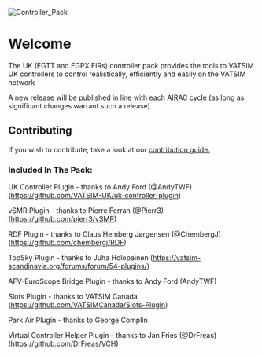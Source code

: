 ![Controller_Pack](https://github.com/kye-taylor/uk-controller-pack/assets/46931474/7c2daddf-118e-4601-bacc-78c25ca4a748)


# Welcome
The UK (EGTT and EGPX FIRs) controller pack provides the tools to VATSIM UK controllers to control realistically, efficiently and easily on the VATSIM network

A new release will be published in line with each AIRAC cycle (as long as significant changes warrant such a release).

## Contributing
If you wish to contribute, take a look at our [contribution guide.](https://github.com/VATSIM-UK/uk-controller-pack/blob/main/Contributing.md)

### Included In The Pack:
UK Controller Plugin - thanks to Andy Ford (@AndyTWF)(https://github.com/VATSIM-UK/uk-controller-plugin)

vSMR Plugin - thanks to Pierre Ferran (@Pierr3)(https://github.com/pierr3/vSMR)

RDF Plugin - thanks to Claus Hemberg Jørgensen (@ChembergJ)(https://github.com/chembergj/RDF)

TopSky Plugin - thanks to Juha Holopainen (https://vatsim-scandinavia.org/forums/forum/54-plugins/)

AFV-EuroScope Bridge Plugin - thanks to Andy Ford (AndyTWF)

Slots Plugin - thanks to VATSIM Canada (https://github.com/VATSIMCanada/Slots-Plugin)

Park Air Plugin - thanks to George Complin

Virtual Controller Helper Plugin - thanks to Jan Fries (@DrFreas)(https://github.com/DrFreas/VCH)
